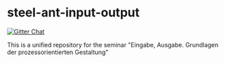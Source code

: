 # steel-ant-input-output

[![Gitter Chat](https://badges.gitter.im/FH-Potsdam/steel-ant-input-output.svg)](https://gitter.im/FH-Potsdam/steel-ant-input-output)  

This is a unified repository for the seminar "Eingabe, Ausgabe. Grundlagen der prozessorientierten Gestaltung"  
